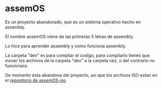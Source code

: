 # assemOS

Es un proyecto abandonado, que es un sistema operativo hecho en assembly.

El nombre assemOS viene de las primeras 5 letras de assembly.

Lo hice para aprender assembly y como funciona assembly.

La carpeta "dev" es para compilar el codigo, para compilarlo tienes que mover los archivos de la carpeta "dev" a la carpeta raiz, o del contrario no funcionara.

De momento esta abandona del proyecto, asi que los archivos ISO estan en el [repositorio de assemOS-iso](https://github.com/itroeix/assemOS-iso)

